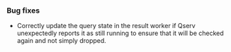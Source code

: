 ### Bug fixes

- Correctly update the query state in the result worker if Qserv unexpectedly reports it as still running to ensure that it will be checked again and not simply dropped.
